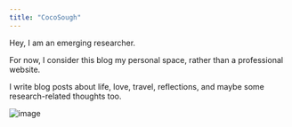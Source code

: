 ```yaml
---
title: "CocoSough"
---
```


Hey, I am an emerging researcher.

For now, I consider this blog my personal space, rather than a professional website.

I write blog posts about life, love, travel, reflections, and maybe some research-related thoughts too.

![image](/images/snoopy.jpg)
